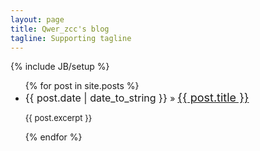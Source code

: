 ```yaml
---
layout: page
title: Qwer_zcc's blog
tagline: Supporting tagline
---
```

{% include JB/setup %}

<ul class="posts">
  {% for post in site.posts %}
    <li>
    	<span>
    		<font size="3" >
    			{{ post.date | date_to_string }}
    		</font>
    	</span> &raquo;
    	<font size="4">
	    	<a href="{{ BASE_PATH }}{{ post.url }}">{{ post.title }}
    		</a>
    	</font>
    </li>
    <article class="rexp">
    	<p><font size="2">{{ post.excerpt }}</font></p>
    </article>
  {% endfor %}
</ul>

